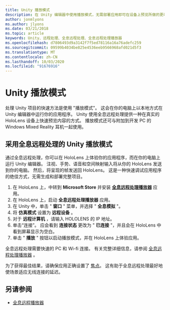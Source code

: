 ```yaml
---
title: Unity 播放模式
description: 在 Unity 编辑器中使用播放模式，无需部署应用即可在设备上预览所做的更改。
author: jonmlyons
ms.author: jlyons
ms.date: 03/21/2018
ms.topic: article
keywords: Unity、远程处理、全息远程处理、全息远程处理播放器
ms.openlocfilehash: d7806493d9a3142f7f5ed78116a16a76adefc259
ms.sourcegitcommit: 09599b4034be825e4536eeb9566968afd021d5f3
ms.translationtype: MT
ms.contentlocale: zh-CN
ms.lasthandoff: 10/03/2020
ms.locfileid: "91676916"
---
```

# <a name="unity-play-mode"></a>Unity 播放模式

处理 Unity 项目的快速方法是使用 "播放模式"。 这会在你的电脑上以本地方式在 Unity 编辑器中运行你的应用程序。 Unity 使用全息远程处理提供一种在真实的 HoloLens 设备上快速预览内容的方式。 播放模式还可与附加到开发 PC 的 Windows Mixed Reality 耳机一起使用。

## <a name="unity-play-mode-with-holographic-remoting"></a>采用全息远程处理的 Unity 播放模式

通过全息远程处理，你可以在 HoloLens 上体验你的应用程序，而在你的电脑上运行 Unity 编辑器。 注视、手势、语音和空间映射输入将从你的 HoloLens 发送到你的电脑。 然后，将呈现的帧发送回 HoloLens。 这是一种快速调试应用程序的绝佳方式，无需生成和部署完整项目。
1. 在 HoloLens 上，中转到 **Microsoft Store** 并安装 **[全息远程处理播放器](https://www.microsoft.com/store/p/holographic-remoting-player/9nblggh4sv40)** 应用。
2. 在 HoloLens 上，启动 **全息远程处理播放器** 应用。
3. 在 Unity 中，单击 " **窗口** " 菜单，并选择 " **全息模拟** "。
4. 将 **仿真模式** 设置为 **远程设备** 。
5. 对于 **远程计算机** ，请输入 HOLOLENS 的 IP 地址。
6. 单击“连接”。 应会看到 **连接状态** 更改为 " **已连接** "，并且会在 HoloLens 中看到屏幕显示为空白。
7. 单击 " **播放** " 按钮以启动播放模式，并在 HoloLens 上体验应用。

全息远程处理需要快速的 PC 和 Wi-fi 连接。 有关完整详细信息，请参阅 [全息远程处理播放器](../platform-capabilities-and-apis/holographic-remoting-player.md) 。

为了获得最佳结果，请确保应用正确设置了 [焦点](focus-point-in-unity.md)。 这有助于全息远程处理最好地使场景适应无线连接的延迟。

## <a name="see-also"></a>另请参阅
* [全息远程播放器](../platform-capabilities-and-apis/holographic-remoting-player.md)
